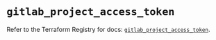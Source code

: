 # `gitlab_project_access_token`

Refer to the Terraform Registry for docs: [`gitlab_project_access_token`](https://registry.terraform.io/providers/gitlabhq/gitlab/17.0.1/docs/resources/project_access_token).
